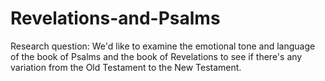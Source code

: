 # Revelations-and-Psalms
Research question: We'd like to examine the emotional tone and language of the book of Psalms and the book of Revelations to see if there's any variation from the Old Testament to the New Testament.

